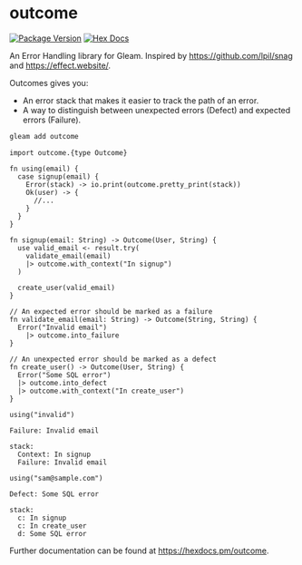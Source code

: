 # outcome

[![Package Version](https://img.shields.io/hexpm/v/outcome)](https://hex.pm/packages/outcome)
[![Hex Docs](https://img.shields.io/badge/hex-docs-ffaff3)](https://hexdocs.pm/outcome/)

An Error Handling library for Gleam. Inspired by
<https://github.com/lpil/snag> and <https://effect.website/>.

Outcomes gives you:

- An error stack that makes it easier to track the path of an error.
- A way to distinguish between unexpected errors (Defect) and expected errors (Failure).

```sh
gleam add outcome
```

```gleam
import outcome.{type Outcome}

fn using(email) {
  case signup(email) {
    Error(stack) -> io.print(outcome.pretty_print(stack))
    Ok(user) -> {
      //...
    }
  }
}

fn signup(email: String) -> Outcome(User, String) {
  use valid_email <- result.try(
    validate_email(email)
    |> outcome.with_context("In signup")
  )

  create_user(valid_email)
}

// An expected error should be marked as a failure
fn validate_email(email: String) -> Outcome(String, String) {
  Error("Invalid email")
    |> outcome.into_failure
}

// An unexpected error should be marked as a defect
fn create_user() -> Outcome(User, String) {
  Error("Some SQL error")
  |> outcome.into_defect
  |> outcome.with_context("In create_user")
}
```

```gleam
using("invalid")

Failure: Invalid email

stack:
  Context: In signup
  Failure: Invalid email
```

```gleam
using("sam@sample.com")

Defect: Some SQL error

stack:
  c: In signup
  c: In create_user
  d: Some SQL error
```

Further documentation can be found at <https://hexdocs.pm/outcome>.
